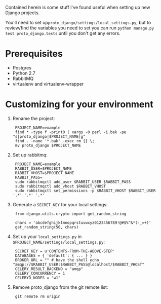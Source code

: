 Contained herein is some stuff I've found useful when setting up new Django projects.

You'll need to set up`proto_django/settings/local_settings.py`, but to review/find the variables you need to set you can run `python manage.py test proto_django.tests` until you don't get any errors.

Prerequisites
=====

- Postgres
- Python 2.7
- RabbitMQ
- virtualenv and virtualenv-wrapper

Customizing for your environment
=====

1. Rename the project:

        PROJECT_NAME=example
        find * -type f -print0 | xargs -0 perl -i.bak -pe "s|proto_django|$PROJECT_NAME|g"
        find . -name '*.bak' -exec rm {} \;
        mv proto_django $PROJECT_NAME

2. Set up rabbitmq:

        PROJECT_NAME=example
        RABBIT_USER=$PROJECT_NAME
        RABBIT_VHOST=$PROJECT_NAME
        RABBIT_PASS=
        sudo rabbitmqctl add_user $RABBIT_USER $RABBIT_PASS
        sudo rabbitmqctl add_vhost $RABBIT_VHOST
        sudo rabbitmqctl set_permissions -p $RABBIT_VHOST $RABBIT_USER '.*' '.*' '.*'

3. Generate a `SECRET_KEY` for your local settings:

        from django.utils.crypto import get_random_string
        
        chars = 'abcdefghijklmnopqrstuvwxyz0123456789!@#$%^&*(-_=+)'
        get_random_string(50, chars)

4. Set up your `local_settings.py` in `$PROJECT_NAME/settings/local_settings.py`:

        SECRET_KEY = u'CONTENTS-FROM-THE-ABOVE-STEP'
        DATABASES = { 'default': { ... } }
        BROKER_URL = "" # have the shell echo "amqp://$RABBIT_USER:$RABBIT_PASS@localhost/$RABBIT_VHOST"
        CELERY_RESULT_BACKEND = "amqp"
        CELERY_CONCURRENCY = 1
        CELERYD_NODES = "w1"

5. Remove proto_django from the git remote list:

        git remote rm origin
